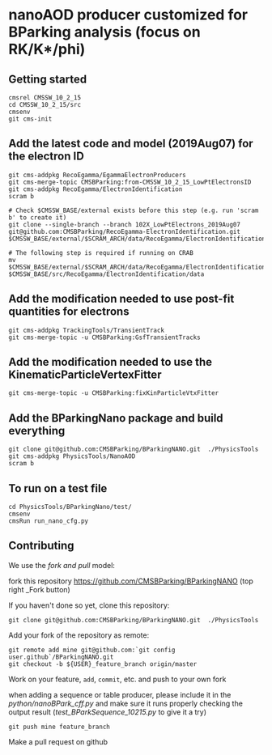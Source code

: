 # nanoAOD producer customized for BParking analysis (focus on RK/K*/phi)

## Getting started

```shell
cmsrel CMSSW_10_2_15
cd CMSSW_10_2_15/src
cmsenv
git cms-init
```

## Add the latest code and model (2019Aug07) for the electron ID 

```shell
git cms-addpkg RecoEgamma/EgammaElectronProducers
git cms-merge-topic CMSBParking:from-CMSSW_10_2_15_LowPtElectronsID
git cms-addpkg RecoEgamma/ElectronIdentification
scram b

# Check $CMSSW_BASE/external exists before this step (e.g. run 'scram b' to create it)
git clone --single-branch --branch 102X_LowPtElectrons_2019Aug07 git@github.com:CMSBParking/RecoEgamma-ElectronIdentification.git $CMSSW_BASE/external/$SCRAM_ARCH/data/RecoEgamma/ElectronIdentification/data

# The following step is required if running on CRAB
mv $CMSSW_BASE/external/$SCRAM_ARCH/data/RecoEgamma/ElectronIdentification/data/LowPtElectrons $CMSSW_BASE/src/RecoEgamma/ElectronIdentification/data 
```

## Add the modification needed to use post-fit quantities for electrons  

```shell
git cms-addpkg TrackingTools/TransientTrack
git cms-merge-topic -u CMSBParking:GsfTransientTracks
```

## Add the modification needed to use the KinematicParticleVertexFitter  

```shell
git cms-merge-topic -u CMSBParking:fixKinParticleVtxFitter
```

## Add the BParkingNano package and build everything

```shell
git clone git@github.com:CMSBParking/BParkingNANO.git  ./PhysicsTools
git cms-addpkg PhysicsTools/NanoAOD
scram b
```

## To run on a test file

```shell
cd PhysicsTools/BParkingNano/test/
cmsenv 
cmsRun run_nano_cfg.py
```

## Contributing

We use the _fork and pull_ model:

fork this repository https://github.com/CMSBParking/BParkingNANO (top right _Fork button)

If you haven't done so yet, clone this repository:

```shell
git clone git@github.com:CMSBParking/BParkingNANO.git  ./PhysicsTools
```

Add your fork of the repository as remote:

```shell
git remote add mine git@github.com:`git config user.github`/BParkingNANO.git
git checkout -b ${USER}_feature_branch origin/master
```

Work on your feature, `add`, `commit`, etc. and push to your own fork

when adding a sequence or table producer, please include it in the _python/nanoBPark_cff.py_
and make sure it runs properly checking the output result (_test_BParkSequence_10215.py_ to give it a try)

```shell
git push mine feature_branch
```

Make a pull request on github
